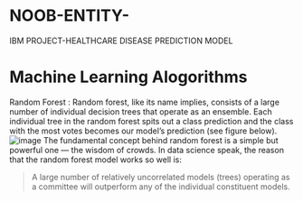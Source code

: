 # NOOB-ENTITY-
IBM PROJECT-HEALTHCARE DISEASE PREDICTION MODEL
# Machine Learning Alogorithms
Random Forest : Random forest, like its name implies, consists of a large number of individual decision trees that operate as an ensemble.
Each individual tree in the random forest spits out a class prediction and the class with the 
most votes becomes our model’s prediction (see figure below).
![image](https://user-images.githubusercontent.com/48887731/143193425-71759193-c3bd-4500-aca0-32324a977fbb.png)
The fundamental concept behind random forest is a simple but powerful one — the wisdom of crowds. In data science speak,
the reason that the random forest model works so well is:
>A large number of relatively uncorrelated models (trees) operating as a committee will outperform any of the individual constituent models.
